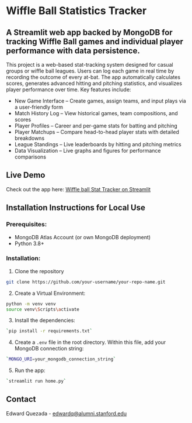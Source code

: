 # Wiffle Ball Statistics Tracker

## A Streamlit web app backed by MongoDB for tracking Wiffle Ball games and individual player performance with data persistence.

This project is a web-based stat-tracking system designed for casual groups or wiffle ball leagues. Users can log each game in real time by recording the outcome of every at-bat. The app automatically calculates scores, generates advanced hitting and pitching statistics, and visualizes player performance over time. Key features include: 

- New Game Interface – Create games, assign teams, and input plays via a user-friendly form
- Match History Log – View historical games, team compositions, and scores
- Player Profiles – Career and per-game stats for batting and pitching
- Player Matchups – Compare head-to-head player stats with detailed breakdowns
- League Standings – Live leaderboards by hitting and pitching metrics 
- Data Visualization – Live graphs and figures for performance comparisons


## Live Demo

Check out the app here: [Wiffle ball Stat Tracker on Streamlit](https://wiffle.streamlit.app)

## Installation Instructions for Local Use

### Prerequisites: 
- MongoDB Atlas Account (or own MongoDB deployment)
- Python 3.8+

### Installation:

1. Clone the repository
```sh
git clone https://github.com/your-username/your-repo-name.git
```

2. Create a Virtual Environment: 
```sh
python -m venv venv
source venv\Scripts\activate
```
3. Install the dependencies: 
```sh
`pip install -r requirements.txt`
```
4. Create a `.env` file in the root directory. Within this file, add your MongoDB connection string: 
```sh
`MONGO_URI=your_mongodb_connection_string` 
```

5. Run the app:
```sh
`streamlit run home.py`
```

## Contact

Edward Quezada - edwardq@alumni.stanford.edu






